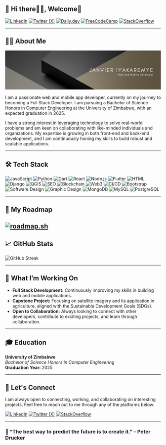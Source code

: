 ## 🌟 Hi there🙋‍♂️, Welcome🌟

[![LinkedIn](https://img.shields.io/badge/LinkedIn-0A66C2?style=for-the-badge&logo=linkedin&logoColor=white)](https://www.linkedin.com/in/janvierscode/)
[![Twitter (X)](https://img.shields.io/badge/Twitter-1DA1F2?style=for-the-badge&logo=twitter&logoColor=white)](https://x.com/Janvierscode)
[![Daily.dev](https://img.shields.io/badge/Daily.dev-000000?style=for-the-badge&logo=daily.dev&logoColor=white)](https://app.daily.dev/janvierscode)
[![FreeCodeCamp](https://img.shields.io/badge/FreeCodeCamp-0A0A23?style=for-the-badge&logo=freecodecamp&logoColor=white)](https://www.freecodecamp.org/Janvierscode)
[![StackOverflow](https://img.shields.io/badge/StackOverflow-F58025?style=for-the-badge&logo=stackoverflow&logoColor=white)](https://stackoverflow.com/users/22605433/janvierscode)
<!--[![GitHub](https://img.shields.io/badge/GitHub-171515?style=for-the-badge&logo=github&logoColor=white)](https://github.com/Janvierscode)-->
---

## 👨‍💻 About Me

![Profile Banner](https://github.com/Janvierscode/Janvierscode/blob/main/janvierscode.png?raw=true)

I am a passionate web and mobile app developer, currently on my journey to becoming a Full Stack Developer. I am pursuing a Bachelor of Science Honors in Computer Engineering at the University of Zimbabwe, with an expected graduation in 2025.

I have a strong interest in leveraging technology to solve real-world problems and am keen on collaborating with like-minded individuals and organizations. My expertise is growing in both front-end and back-end development, and I am continuously honing my skills to build robust and scalable applications.

---

## 🛠️ Tech Stack

![JavaScript](https://img.shields.io/badge/JavaScript-F7DF1E?style=for-the-badge&logo=javascript&logoColor=black)
![Python](https://img.shields.io/badge/Python-3776AB?style=for-the-badge&logo=python&logoColor=white)
![Dart](https://img.shields.io/badge/Dart-0175C2?style=for-the-badge&logo=dart&logoColor=white)
![React](https://img.shields.io/badge/React-61DAFB?style=for-the-badge&logo=react&logoColor=black)
![Node.js](https://img.shields.io/badge/Node.js-339933?style=for-the-badge&logo=nodedotjs&logoColor=white)
![Flutter](https://img.shields.io/badge/Flutter-02569B?style=for-the-badge&logo=flutter&logoColor=white)
![HTML](https://img.shields.io/badge/HTML5-E34F26?style=for-the-badge&logo=html5&logoColor=white)
![Django](https://img.shields.io/badge/Django-092E20?style=for-the-badge&logo=django&logoColor=white)
![QGIS](https://img.shields.io/badge/QGIS-589632?style=for-the-badge&logo=qgis&logoColor=white)
![SEO](https://img.shields.io/badge/SEO-4285F4?style=for-the-badge&logo=google&logoColor=white)
![Blockchain](https://img.shields.io/badge/Blockchain-121D33?style=for-the-badge&logo=blockchain&logoColor=white)
![Web3](https://img.shields.io/badge/Web3-F16822?style=for-the-badge&logo=web3dotjs&logoColor=white)
![CI/CD](https://img.shields.io/badge/CI%2FCD-61DAFB?style=for-the-badge&logo=continuousintegration&logoColor=white)
![Bootstrap](https://img.shields.io/badge/Bootstrap-7952B3?style=for-the-badge&logo=bootstrap&logoColor=white)
![Software Design](https://img.shields.io/badge/Software%20Design-5A67D8?style=for-the-badge&logo=design&logoColor=white)
![Graphic Design](https://img.shields.io/badge/Graphic%20Design-E34F26?style=for-the-badge&logo=adobe&logoColor=white)
![MongoDB](https://img.shields.io/badge/MongoDB-47A248?style=for-the-badge&logo=mongodb&logoColor=white)
![MySQL](https://img.shields.io/badge/MySQL-4479A1?style=for-the-badge&logo=mysql&logoColor=white)
![PostgreSQL](https://img.shields.io/badge/PostgreSQL-4169E1?style=for-the-badge&logo=postgresql&logoColor=white)

---

## 🎯 My Roadmap
[![roadmap.sh](https://roadmap.sh/card/wide/66b06abcc3e10bac2503fea1?variant=dark&timestamp=20241002003720)](https://roadmap.sh)
---

## 📈 GitHub Stats

![GitHub Streak](https://github-readme-streak-stats.herokuapp.com/?user=Janvierscode&theme=tokyonight&hide_border=true&ring=ff6347&fire=ff4500&currStreakLabel=🔥%20Current%20Streak&sideLabels=🏆%20Longest%20Streak&cache_bust=1)



<!-- ![Janvier's GitHub Stats](https://github-readme-stats.vercel.app/api?username=Janvierscode&show_icons=true&theme=radical)-->


<!--![Top Languages](https://github-readme-stats.vercel.app/api/top-langs/?username=Janvierscode&layout=compact&theme=radical)-->

---

## 💼 What I’m Working On

- **Full Stack Development:** Continuously improving my skills in building web and mobile applications.
- **Capstone Project:** Focusing on satellite imagery and its application in agriculture, aligned with the Sustainable Development Goals (SDGs).
- **Open to Collaboration:** Always looking to connect with other developers, contribute to exciting projects, and learn through collaboration.

---

## 🎓 Education

**University of Zimbabwe**  
_Bachelor of Science Honors in Computer Engineering_  
**Graduation Year:** 2025

---

## 🔗 Let's Connect

I am always open to connecting, working, and collaborating on interesting projects. Feel free to reach out to me through any of the platforms below:

[![LinkedIn](https://img.shields.io/badge/LinkedIn-0A66C2?style=for-the-badge&logo=linkedin&logoColor=white)](https://www.linkedin.com/in/janvierscode/)
[![Twitter (X)](https://img.shields.io/badge/Twitter-1DA1F2?style=for-the-badge&logo=twitter&logoColor=white)](https://x.com/Janvierscode)
[![StackOverflow](https://img.shields.io/badge/StackOverflow-F58025?style=for-the-badge&logo=stackoverflow&logoColor=white)](https://stackoverflow.com/users/22605433/janvierscode)

---

### 🌱 “The best way to predict the future is to create it.” – Peter Drucker


